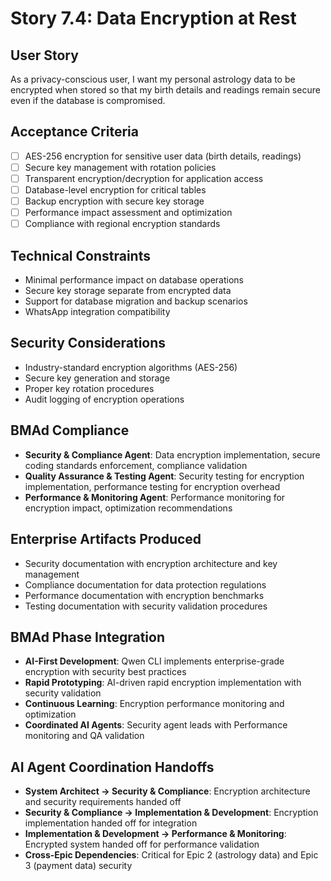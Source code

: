 # Story 7.4: Data Encryption at Rest

## User Story

As a privacy-conscious user, I want my personal astrology data to be encrypted when stored so that my birth details and readings remain secure even if the database is compromised.

## Acceptance Criteria

- [ ] AES-256 encryption for sensitive user data (birth details, readings)
- [ ] Secure key management with rotation policies
- [ ] Transparent encryption/decryption for application access
- [ ] Database-level encryption for critical tables
- [ ] Backup encryption with secure key storage
- [ ] Performance impact assessment and optimization
- [ ] Compliance with regional encryption standards

## Technical Constraints

- Minimal performance impact on database operations
- Secure key storage separate from encrypted data
- Support for database migration and backup scenarios
- WhatsApp integration compatibility

## Security Considerations

- Industry-standard encryption algorithms (AES-256)
- Secure key generation and storage
- Proper key rotation procedures
- Audit logging of encryption operations

## BMAd Compliance

- **Security & Compliance Agent**: Data encryption implementation, secure coding standards enforcement, compliance validation
- **Quality Assurance & Testing Agent**: Security testing for encryption implementation, performance testing for encryption overhead
- **Performance & Monitoring Agent**: Performance monitoring for encryption impact, optimization recommendations

## Enterprise Artifacts Produced

- Security documentation with encryption architecture and key management
- Compliance documentation for data protection regulations
- Performance documentation with encryption benchmarks
- Testing documentation with security validation procedures

## BMAd Phase Integration

- **AI-First Development**: Qwen CLI implements enterprise-grade encryption with security best practices
- **Rapid Prototyping**: AI-driven rapid encryption implementation with security validation
- **Continuous Learning**: Encryption performance monitoring and optimization
- **Coordinated AI Agents**: Security agent leads with Performance monitoring and QA validation

## AI Agent Coordination Handoffs

- **System Architect → Security & Compliance**: Encryption architecture and security requirements handed off
- **Security & Compliance → Implementation & Development**: Encryption implementation handed off for integration
- **Implementation & Development → Performance & Monitoring**: Encrypted system handed off for performance validation
- **Cross-Epic Dependencies**: Critical for Epic 2 (astrology data) and Epic 3 (payment data) security
